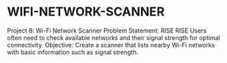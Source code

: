 # WIFI-NETWORK-SCANNER
 Project 8: Wi-Fi Network Scanner  Problem Statement:  RISE  RISE  Users often need to check available networks and their signal  strength for optimal connectivity.  Objective:  Create a scanner that lists nearby Wi-Fi networks with basic  information such as signal strength.
